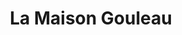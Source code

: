 ---
title: "La Maison Gouleau"
url: /saint-julien-de-concelles/la-maison-gouleau/
shop: Bäckerei
---